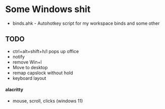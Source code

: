 # Some Windows shit
* binds.ahk - Autohotkey script for my workspace binds and some other


## TODO
* ctrl+alt+shift+h/l pops up office
* notify
* remove Win+l
* Move to desktop
* remap capslock without hold 
* keyboard layout

#### alacritty
* mouse, scroll, clicks (windows 11)
